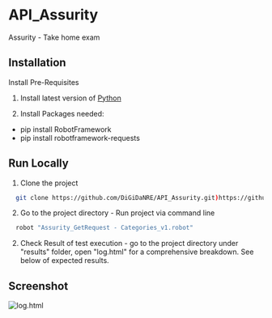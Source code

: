 
# API_Assurity

Assurity - Take home exam


## Installation

Install Pre-Requisites 

1. Install latest version of [Python](https://www.python.org/)

2.  Install Packages needed:   
    
-   pip install RobotFramework
-   pip install robotframework-requests

##  Run Locally

1.  Clone the project
```bash
  git clone https://github.com/DiGiDaNRE/API_Assurity.git)https://github.com/DiGiDaNRE/API_Assurity.git
```
2. Go to the project directory - Run project via command line

```bash
  robot "Assurity_GetRequest - Categories_v1.robot"
```

2. Check Result of test execution - go to the project directory under "results" folder, open "log.html" for a comprehensive breakdown. See below of expected results.
   
## Screenshot
![log.html](https://snipboard.io/NZ8WuQ.jpg)
